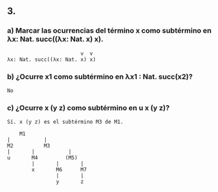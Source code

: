 ## 3.

### a) Marcar las ocurrencias del término x como subtérmino en λx: Nat. succ((λx: Nat. x) x).
                            
                            v  v
    λx: Nat. succ((λx: Nat. x) x)
                            
### b) ¿Ocurre x1 como subtérmino en λx1 : Nat. succ(x2)?

    No

### c) ¿Ocurre x (y z) como subtérmino en u x (y z)?

    Sí. x (y z) es el subtérmino M3 de M1.

        M1
    |           |   
    M2          M3   
    |       |           |
    u       M4         (M5)
            |       |       |
            x       M6      M7
                    |       |
                    y       z
